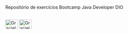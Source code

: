 Repositório de exercícios Bootcamp Java Developer DIO



<div style="display: inline_block"><br>  
   <img align="center" alt="Graciele-Java" height="30" width="40" src="https://cdn.jsdelivr.net/gh/devicons/devicon/icons/java/java-original-wordmark.svg">
   <img align="center" alt="Graciele-Spring" height="30" width="40" src="https://cdn.jsdelivr.net/gh/devicons/devicon/icons/spring/spring-original-wordmark.svg">
</div>
